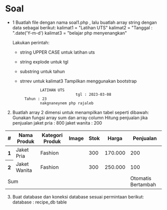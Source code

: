 # Soal 
* 1 Buatlah file dengan nama soal1.php , lalu buatlah array string dengan data sebagai berikut:
    kalimat1 = "Latihan UTS"
    kalimat2 = "Tanggal : ".date('Y-m-d')
    kalimat3 = "belajar php menyenangkan"

    Lakukan perintah:
     - string UPPER CASE untuk latihan uts
     - string explode untuk tgl
     - substring untuk tahun
     - strrev untuk kalimat3
    Tampilkan menggunakan bootstrap

                    LATIHAN UTS
                                    tgl : 2023-03-08
             Tahun : 23
                    nakgnaneynem php rajaleb

2. Buatlah array 2 dimensi untuk menampilkan tabel seperti dibawah:
Gunakan fungsi  array sum dan array column
Hitung penjualan jika penjualan jaket pria : 800
                                jaket wanita : 200

  
<table class="table">
  <thead>
    <tr>
      <th scope="col">#</th>
      <th scope="col">Nama Produk</th>
      <th scope="col">Kategori Produk</th>
      <th scope="col">Image</th>
      <th scope="col">Stok</th>
      <th scope="col">Harga</th>
      <th scope="col">Penjualan</th>
    </tr>
  </thead>
  <tbody>
    <tr>
      <th scope="row">1</th>
      <td>Jaket Pria</td>
      <td>Fashion</td>
      <td><img src="http://images.thenorthface.com/is/image/TheNorthFace/236x204_CLR/mens-better-than-naked-jacket-AVMH_LC9_hero.png" alt=""></td>
      <td>300</td>
      <td>170.000</td>
      <td>200</td>
      </tr>
    <tr>
      <th scope="row">2</th>
      <td>Jaket Wanita</td>
      <td>Fashion</td>
      <td><img src="http://images.thenorthface.com/is/image/TheNorthFace/236x204_CLR/womens-better-than-naked-jacket-AVKL_NN4_hero.png" alt=""></td>
      <td>300</td>
      <td>250.000</td>
      <td>100</td>
    </tr>
   <tr>
    <td colspan="6">Sum</td>
    <td>Otomatis Bertambah</td>
   </tr>
  </tbody>
</table>


3. Buat database dan koneksi database sesuai permintaan berikut:
  database : recipe_db
  table 